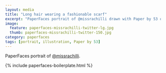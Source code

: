```yaml
---
layout: media
title: "Long hair wearing a fashionable scarf"
excerpt: "PaperFaces portrait of @missrachilli drawn with Paper by 53 on an iPad."
image: 
  feature: paperfaces-missrachilli-twitter-lg.jpg
  thumb: paperfaces-missrachilli-twitter-150.jpg
category: paperfaces
tags: [portrait, illustration, Paper by 53]
---
```


PaperFaces portrait of [@missrachilli](http://twitter.com/missrachilli).

{% include paperfaces-boilerplate.html %}